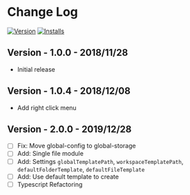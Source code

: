 # Change Log
[![Version](https://vsmarketplacebadge.apphb.com/version/lanten.create-item-by-template.svg)](https://marketplace.visualstudio.com/items?itemName=lanten.create-item-by-template)
[![Installs](https://vsmarketplacebadge.apphb.com/installs/lanten.create-item-by-template.svg)](https://marketplace.visualstudio.com/items?itemName=lanten.create-item-by-template)


## Version - 1.0.0 - 2018/11/28
- Initial release

## Version - 1.0.4 - 2018/12/08
- Add right click menu

## Version - 2.0.0 - 2019/12/28
- [ ] Fix: Move global-config to global-storage
- [ ] Add: Single file module
- [ ] Add: Settings `globalTemplatePath`, `workspaceTemplatePath`, `defaultFolderTemplate`, `defaultFileTemplate`
- [ ] Add: Use default template to create
- [ ] Typescript Refactoring